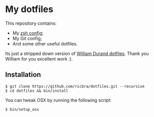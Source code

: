 My dotfiles
===========

This repository contains:

* My [zsh config](http://github.com/ricbra/zsh-config);
* My Git config;
* And some other useful dotfiles.

Its just a stripped down version of [William Durand dotfiles](https://github.com/willdurand/dotfiles).
Thank you William for you excellent work :).

Installation
------------

    $ git clone https://github.com/ricbra/dotfiles.git --recursive
    $ cd dotfiles && bin/install

You can tweak OSX by running the following script:

    $ bin/setup_osx

